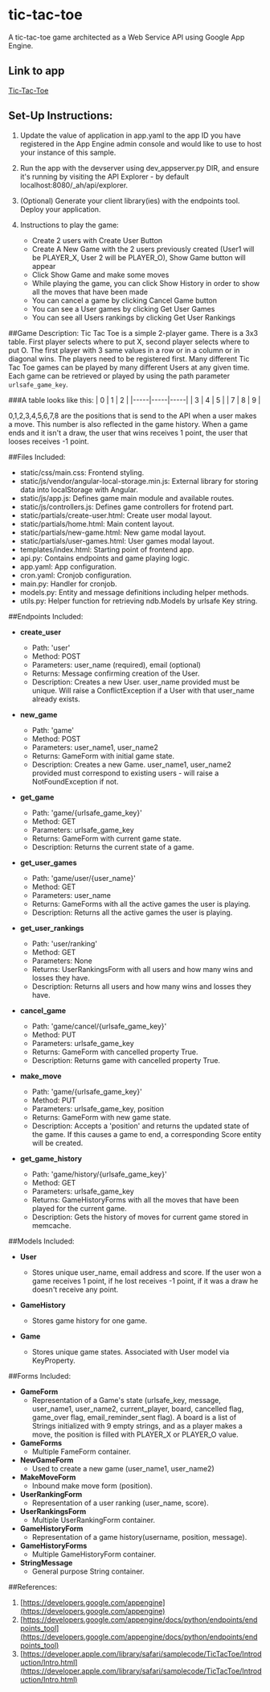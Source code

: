 # tic-tac-toe
A tic-tac-toe game architected as a Web Service API using Google App Engine.

## Link to app
  [Tic-Tac-Toe](game-911.appspot.com)

## Set-Up Instructions:
1.  Update the value of application in app.yaml to the app ID you have registered
 in the App Engine admin console and would like to use to host your instance of this sample.
1.  Run the app with the devserver using dev_appserver.py DIR, and ensure it's
 running by visiting the API Explorer - by default localhost:8080/_ah/api/explorer.
1.  (Optional) Generate your client library(ies) with the endpoints tool.
 Deploy your application.

2. Instructions to play the game:
   - Create 2 users with Create User Button
   - Create A New Game with the 2 users previously created (User1 will be PLAYER_X, User 2 will be PLAYER_O), Show Game button will appear
   - Click Show Game and make some moves
   - While playing the game, you can click Show History in order to show all the moves that have been made
   - You can cancel a game by clicking Cancel Game button
   - You can see a User games by clicking Get User Games
   - You can see all Users rankings by clicking Get User Rankings


##Game Description:
Tic Tac Toe is a simple 2-player game. There is a 3x3 table. First player selects
where to put X, second player selects where to put O. The first player with 3 same
values in a row or in a column or in diagonal wins.
The players need to be registered first.
Many different Tic Tac Toe games can be played by many different Users at any
given time. Each game can be retrieved or played by using the path parameter
`urlsafe_game_key`.

###A table looks like this:
|  0  |  1  |  2  |
|-----|-----|-----|
|  3  |  4  |  5  |
|  7  |  8  |  9  |

0,1,2,3,4,5,6,7,8 are the positions that is send to the API when a user makes a move. This number is also
reflected in the game history.
When a game ends and it isn't a draw, the user that wins receives 1 point, the user that looses receives -1 point.

##Files Included:
 - static/css/main.css: Frontend styling.
 - static/js/vendor/angular-local-storage.min.js: External library for storing data into localStorage with Angular.
 - static/js/app.js: Defines game main module and available routes.
 - static/js/controllers.js: Defines game controllers for frotend part.
 - static/partials/create-user.html: Create user modal layout.
 - static/partials/home.html: Main content layout.
 - static/partials/new-game.html: New game modal layout.
 - static/partials/user-games.html: User games modal layout.
 - templates/index.html: Starting point of frontend app.
 - api.py: Contains endpoints and game playing logic.
 - app.yaml: App configuration.
 - cron.yaml: Cronjob configuration.
 - main.py: Handler for cronjob.
 - models.py: Entity and message definitions including helper methods.
 - utils.py: Helper function for retrieving ndb.Models by urlsafe Key string.

##Endpoints Included:
 - **create_user**
    - Path: 'user'
    - Method: POST
    - Parameters: user_name (required), email (optional)
    - Returns: Message confirming creation of the User.
    - Description: Creates a new User. user_name provided must be unique. Will
    raise a ConflictException if a User with that user_name already exists.

 - **new_game**
    - Path: 'game'
    - Method: POST
    - Parameters: user_name1, user_name2
    - Returns: GameForm with initial game state.
    - Description: Creates a new Game. user_name1, user_name2 provided must correspond to
    existing users - will raise a NotFoundException if not.

 - **get_game**
    - Path: 'game/{urlsafe_game_key}'
    - Method: GET
    - Parameters: urlsafe_game_key
    - Returns: GameForm with current game state.
    - Description: Returns the current state of a game.

 - **get_user_games**
    - Path: 'game/user/{user_name}'
    - Method: GET
    - Parameters: user_name
    - Returns: GameForms with all the active games the user is playing.
    - Description: Returns all the active games the user is playing.

 - **get_user_rankings**
    - Path: 'user/ranking'
    - Method: GET
    - Parameters: None
    - Returns: UserRankingsForm with all users and how many wins and losses they have.
    - Description: Returns all users and how many wins and losses they have.

 - **cancel_game**
    - Path: 'game/cancel/{urlsafe_game_key}'
    - Method: PUT
    - Parameters: urlsafe_game_key
    - Returns: GameForm with cancelled property True.
    - Description: Returns game with cancelled property True.

 - **make_move**
    - Path: 'game/{urlsafe_game_key}'
    - Method: PUT
    - Parameters: urlsafe_game_key, position
    - Returns: GameForm with new game state.
    - Description: Accepts a 'position' and returns the updated state of the game.
    If this causes a game to end, a corresponding Score entity will be created.

 - **get_game_history**
    - Path: 'game/history/{urlsafe_game_key}'
    - Method: GET
    - Parameters: urlsafe_game_key
    - Returns: GameHistoryForms with all the moves that have been played for the current game.
    - Description: Gets the history of moves for current game stored in memcache.


##Models Included:
 - **User**
    - Stores unique user_name, email address and score. If the user won a game receives 1 point, if
    he lost receives -1 point, if it was a draw he doesn't receive any point.

 - **GameHistory**
    - Stores game history for one game.

 - **Game**
    - Stores unique game states. Associated with User model via KeyProperty.


##Forms Included:
 - **GameForm**
    - Representation of a Game's state (urlsafe_key, message, user_name1, user_name2,
    current_player, board, cancelled flag, game_over flag, email_reminder_sent flag). A board is a list of Strings initialized
    with 9 empty strings, and as a player makes a move, the position is filled with PLAYER_X or
     PLAYER_O value.
 - **GameForms**
    - Multiple FameForm container.
 - **NewGameForm**
    - Used to create a new game (user_name1, user_name2)
 - **MakeMoveForm**
    - Inbound make move form (position).
 - **UserRankingForm**
    - Representation of a user ranking (user_name, score).
 - **UserRankingsForm**
    - Multiple UserRankingForm container.
 - **GameHistoryForm**
    - Representation of a game history(username, position, message).
 - **GameHistoryForms**
    - Multiple GameHistoryForm container.
 - **StringMessage**
    - General purpose String container.

##References:
 1. [https://developers.google.com/appengine](https://developers.google.com/appengine)
 2. [https://developers.google.com/appengine/docs/python/endpoints/endpoints_tool](https://developers.google.com/appengine/docs/python/endpoints/endpoints_tool)
 3. [https://developer.apple.com/library/safari/samplecode/TicTacToe/Introduction/Intro.html](https://developer.apple.com/library/safari/samplecode/TicTacToe/Introduction/Intro.html)

